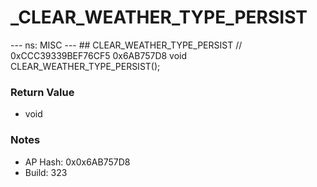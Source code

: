 # _CLEAR_WEATHER_TYPE_PERSIST

--- ns: MISC --- ## CLEAR_WEATHER_TYPE_PERSIST  // 0xCCC39339BEF76CF5 0x6AB757D8 void CLEAR_WEATHER_TYPE_PERSIST();

### Return Value
* void

### Notes
* AP Hash: 0x0x6AB757D8
* Build: 323

